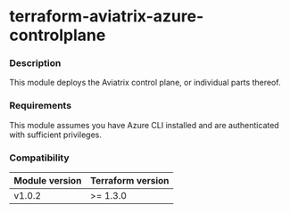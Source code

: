 # terraform-aviatrix-azure-controlplane

### Description
This module deploys the Aviatrix control plane, or individual parts thereof.

### Requirements
This module assumes you have Azure CLI installed and are authenticated with sufficient privileges.

### Compatibility
Module version | Terraform version
:--- | :---
v1.0.2 | >= 1.3.0